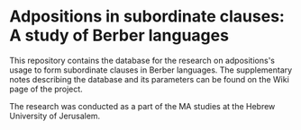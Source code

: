 # Adpositions in subordinate clauses: A study of Berber languages

This repository contains the database for the research on adpositions's usage to form subordinate clauses in Berber languages.
The supplementary notes describing the database and its parameters can be found on the Wiki page of the project.

The research was conducted as a part of the MA studies at the Hebrew University of Jerusalem.

